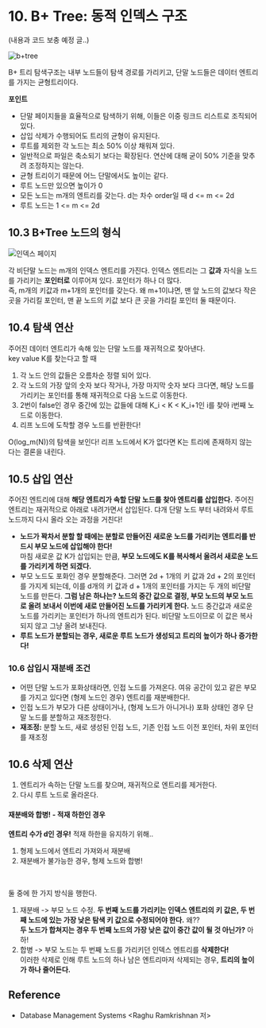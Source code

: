 
# 10. B+ Tree: 동적 인덱스 구조
(내용과 코드 보충 예정 글..) <br>

![b+tree](https://user-images.githubusercontent.com/71186266/203336428-0d6cd94a-c35e-408d-84b1-ea9cc790d077.png)

B+ 트리 탐색구조는 내부 노드들이 탐색 경로를 가리키고, 단말 노드들은 데이터 엔트리를 가지는 균형트리이다. <br>

**포인트**
- 단말 페이지들을 효율적으로 탐색하기 위해, 이들은 이중 링크드 리스트로 조직되어 있다.
- 삽입 삭제가 수행되어도 트리의 균형이 유지된다.
- 루트를 제외한 각 노드는 최소 50% 이상 채워져 있다.
- 일반적으로 파일은 축소되기 보다는 확장된다. 연산에 대해 굳이 50% 기준을 맞추려 조정하지는 않는다. 
- 균형 트리이기 때문에 어느 단말에서도 높이는 같다.
- 루트 노드만 있으면 높이가 0
- 모든 노드는 m개의 엔트리를 갖는다. d는 차수 order일 때 d <= m <= 2d
- 루트 노드는 1 <= m <= 2d



## 10.3 B+Tree 노드의 형식

![인덱스 페이지](https://user-images.githubusercontent.com/71186266/203336433-1a03d8bf-5468-47ff-a2d0-45901deaee90.png)


각 비단말 노드는 m개의 인덱스 엔트리를 가진다. 인덱스 엔트리는 그 **값과** 자식을 노드를 가리키는 **포인터로** 이루어져 있다. 포인터가 하나 더 많다. <br>
즉, m개의 키값과 m+1개의 포인터를 갖는다. 왜 m+1이냐면, 맨 앞 노드의 값보다 작은 곳을 가리킬 포인터, 맨 끝 노드의 키값 보다 큰 곳을 가리킬 포인터 둘 때문이다.


## 10.4 탐색 연산
주어진 데이터 엔트리가 속해 있는 단말 노드를 재귀적으로 찾아낸다. <br>
key value K를 찾는다고 할 때
1. 각 노드 안의 값들은 오름차순 정렬 되어 있다.
2. 각 노드의 가장 앞의 숫자 보다 작거나, 가장 마지막 숫자 보다 크다면, 해당 노드를 가리키는 포인터를 통해 재귀적으로 다음 노드로 이동한다.
3. 2번이 false인 경우 중간에 있는 값들에 대해 K_i < K < K_i+1인 i를 찾아 i번째 노드로 이동한다.
4. 리프 노드에 도착할 경우 노드를 반환한다!

O(log_m(N))의 탐색을 보인다! 리프 노드에서 K가 없다면 K는 트리에 존재하지 않는다는 결론을 내린다.


## 10.5 삽입 연산

주어진 엔트리에 대해 **해당 엔트리가 속할 단말 노드를 찾아 엔트리를 삽입한다.**
주어진 엔트리는 재귀적으로 아래로 내려가면서 삽입된다. 댜개 단말 노드 부터 내려와서 루트 노드까지 다시 올라 오는 과정을 거친다! <br>
- **노드가 꽉차서 분할 할 때에는 분할로 만들어진 새로운 노드를 가리키는 엔트리를 반드시 부모 노드에 삽입해야 한다!** <br> 마침 새로운 값 K가 삽입되는 만큼, **부모 노드에도 K를 복사해서 올려서 새로운 노드를 가리키게 하면 되겠다.**
- 부모 노드도 포화인 경우 분할해준다. 그러면 2d + 1개의 키 값과 2d + 2의 포인터를 가지게 되는데, 이를 d개의 키 값과 d + 1개의 포인터를 가지는 두 개의 비단말 노드를 만든다. **그럼 남은 하나는? 노드의 중간 값으로 결정, 부모 노드의 부모 노드로 올려 보내서 이번에 새로 만들어진 노드를 가리키게 한다.** 노드 중간값과 새로운 노드를 가리키는 포인터가 하나의 엔트리가 된다. 비단말 노드이므로 이 값은 복사되지 않고 그냥 올려 보내진다. 
- **루트 노드가 분할되는 경우, 새로운 루트 노드가 생성되고 트리의 높이가 하나 증가한다!** 


### 10.6 삽입시 재분배 조건
- 어떤 단말 노드가 포화상태라면, 인접 노드를 가져온다. 여유 공간이 있고 같은 부모를 가지고 있다면 (형제 노드인 경우) 엔트리를 재분배한다!.
- 인접 노드가 부모가 다른 상태이거나, (형제 노드가 아니거나) 포화 상태인 경우 단말 노드를 분할하고 재조정한다.
- **재조정:** 분할 노드, 새로 생성된 인접 노드, 기존 인접 노드 이전 포인터, 차위 포인터를 재조정


## 10.6 삭제 연산
1. 엔트리가 속하는 단말 노드를 찾으며, 재귀적으로 엔트리를 제거한다.
2. 다시 루트 노드로 올라온다.

#### 재분배와 합병! - 적재 하한인 경우
**엔트리 수가 d인 경우!** 적재 하한을 유지하기 위해.. 
1. 형제 노드에서 엔트리 가져와서 재분배
2. 재분배가 불가능한 경우, 형제 노드와 합병!
<br>

둘 중에 한 가지 방식을 행한다.
1. 재분배 -> 부모 노드 수정. **두 번째 노드를 가리키는 인덱스 엔트리의 키 값은, 두 번째 노드에 있는 가장 낮은 탐색 키 값으로 수정되어야 한다.** 왜?? <br>
**두 노드가 합쳐지는 경우 두 번째 노드의 가장 낮은 값이 중간 값이 될 것 아닌가?** 아하!
2. 합병 -> 부모 노드는 두 번째 노드를 가리키던 인덱스 엔트리를 **삭제한다!** <br> 이러한 삭제로 인해 루트 노드의 하나 남은 엔트리마저 삭제되는 경우, **트리의 높이가 하나 줄어든다.**


<!-- ### 비단말 레벨의 페이지 사이에 엔트리의 재분배 -->

## Reference
- Database Management Systems \<Raghu Ramkrishnan 저>
